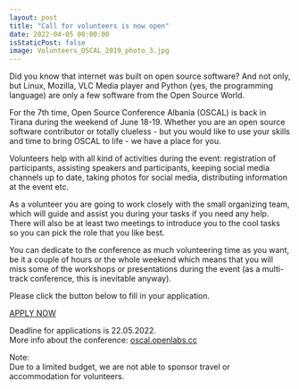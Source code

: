 ```yaml
---
layout: post
title: "Call for volunteers is now open"
date: 2022-04-05 00:00:00
isStaticPost: false
image: Volunteers_OSCAL_2019_photo_3.jpg
---
```


Did you know that internet was built on open source software?
And not only, but Linux, Mozilla, VLC Media player and Python (yes, the programming language) are only a few software from the Open Source World.

For the 7th time, Open Source Conference Albania (OSCAL) is back in Tirana during the weekend of June 18-19.
Whether you are an open source software contributor or totally clueless - but you would like to use your skills and time to bring OSCAL to life - we have a place for you.

Volunteers help with all kind of activities during the event: registration of participants, assisting speakers and participants, keeping social media channels up to date, taking photos for social media, distributing information at the event etc.

As a volunteer you are going to work closely with the small organizing team, which will guide and assist you during your tasks if you need any help. There will also be at least two meetings to introduce you to the cool tasks so you can pick the role that you like best.

You can dedicate to the conference as much volunteering time as you want, be it a couple of hours or the whole weekend which means that you will miss some of the workshops or presentations during the event (as a multi-track conference, this is inevitable anyway).

Please click the button below to fill in your application.

<p class="text-center">
<a href="https://docs.google.com/forms/d/1NbF6_sCnXP5381hMsNJIDR8FTFe-N2T1wd_lMgNmHk8/edit" class="btn btn-primary waves-effect waves-button waves-light waves-float" target="_blank">APPLY NOW</a>
</p>

Deadline for applications is 22.05.2022.  
More info about the conference: <a href="https://oscal.openlabs.cc/">oscal.openlabs.cc</a>

Note:  
Due to a limited budget, we are not able to sponsor travel or accommodation for volunteers.

